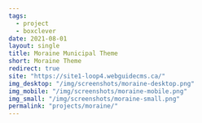 ```yaml
---
tags:
  - project
  - boxclever
date: 2021-08-01
layout: single
title: Moraine Municipal Theme
short: Moraine Theme
redirect: true
site: "https://site1-loop4.webguidecms.ca/"
img_desktop: "/img/screenshots/moraine-desktop.png"
img_mobile: "/img/screenshots/moraine-mobile.png"
img_small: "/img/screenshots/moraine-small.png"
permalink: "projects/moraine/"
---
```

